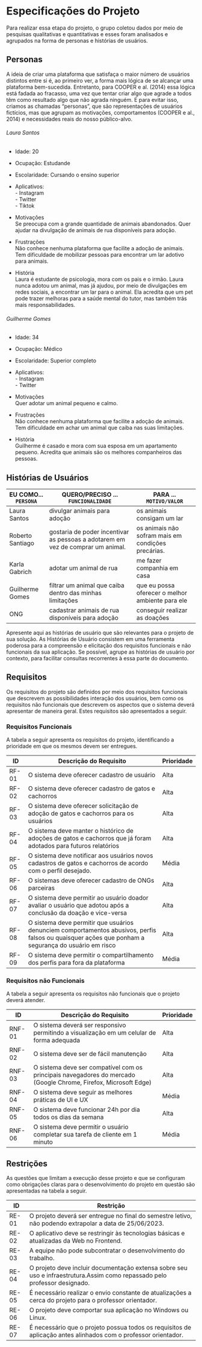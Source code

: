 # Especificações do Projeto

Para realizar essa etapa do projeto, o grupo coletou dados por meio de pesquisas qualitativas e quantitativas e esses foram analisados e agrupados na forma de personas e histórias de usuários.

## Personas

A ideia de criar uma plataforma que satisfaça o maior número de usuários distintos entre si é, ao primeiro ver, a forma mais lógica de se alcançar uma plataforma bem-sucedida. Entretanto, para COOPER e al. (2014) essa lógica está fadada ao fracasso, uma vez que tentar criar algo que agrade a todos têm como resultado algo que não agrada ninguém. E para evitar isso, criamos as chamadas “personas”, que são representações de usuários fictícios, mas que agrupam as motivações, comportamentos (COOPER e al., 2014) e necessidades reais do nosso público-alvo. 

######  Laura Santos
- Idade: 20
- Ocupação: Estudande
- Escolaridade: Cursando o ensino superior
- Aplicativos: <br>- Instagram <br>- Twitter <br>- Tiktok
- Motivações
<br>Se preocupa com a grande quantidade de animais abandonados.
Quer ajudar na divulgação de animais de rua disponíveis para adoção.

- Frustrações
<br>Não conhece nenhuma plataforma que facilite a adoção de animais.
<br>Tem dificuldade de mobilizar pessoas para encontrar um lar adotivo para animais.

- História
<br>Laura é estudante de psicologia, mora com os pais e o irmão. Laura nunca adotou um animal, mas já ajudou, por meio de divulgações em redes sociais, a encontrar um lar para o animal. Ela acredita que um pet pode trazer melhoras para a saúde mental do tutor, mas também trás mais responsabilidades.

######  Guilherme Gomes
- Idade: 34
- Ocupação: Médico
- Escolaridade: Superior completo
- Aplicativos: <br>- Instagram <br>- Twitter
- Motivações
<br>Quer adotar um animal pequeno e calmo. 

- Frustrações
<br>Não conhece nenhuma plataforma que facilite a adoção de animais.
<br>Tem dificuldade em achar um animal que caiba nas suas limitações.


- História
<br>Guilherme é casado e mora com sua esposa em um apartamento pequeno. Acredita que animais são os melhores companheiros das pessoas.


## Histórias de Usuários


|EU COMO... `PERSONA`| QUERO/PRECISO ... `FUNCIONALIDADE` |PARA ... `MOTIVO/VALOR`                 |
|--------------------|------------------------------------|----------------------------------------|
| Laura Santos | divulgar animais para adoção | os animais consigam um lar |
| Roberto Santiago | gostaria de poder incentivar as pessoas a adotarem em vez de comprar um animal.| os animais não sofram mais em condições precárias. |
| Karla Gabrich | adotar um animal de rua | me fazer companhia em casa |
| Guilherme Gomes | filtrar um animal que caiba dentro das minhas limitações | que eu possa oferecer o melhor ambiente para ele |
| ONG | cadastrar animais de rua disponíveis para adoção | conseguir realizar as doações |



Apresente aqui as histórias de usuário que são relevantes para o projeto de sua solução. As Histórias de Usuário consistem em uma ferramenta poderosa para a compreensão e elicitação dos requisitos funcionais e não funcionais da sua aplicação. Se possível, agrupe as histórias de usuário por contexto, para facilitar consultas recorrentes à essa parte do documento.

## Requisitos

Os requisitos do projeto são definidos por meio dos requisitos funcionais que descrevem as possibilidades interação dos usuários, bem como os requisitos não funcionais que descrevem os aspectos que o sistema deverá apresentar de maneira geral. Estes requisitos são apresentados a seguir.

### Requisitos Funcionais

A tabela a seguir apresenta os requisitos do projeto, identificando a prioridade em que os mesmos devem ser entregues.

|ID    | Descrição do Requisito  | Prioridade |
|------|-----------------------------------------|----|
|RF-01| O sistema deve oferecer cadastro de usuário | Alta |
|RF-02| O sistema deve oferecer cadastro de gatos e cachorros | Alta |
|RF-03| O sistema deve oferecer solicitação de adoção de gatos e cachorros para os usuários | Alta |
|RF-04| O sistema deve manter o histórico de adoções de gatos e cachorros que já foram adotados para futuros relatórios | Alta |
|RF-05| O sistema deve notificar aos usuários novos cadastros de gatos e cachorros de acordo com o perfil desejado. | Média |
|RF-06| O sistemas deve oferecer cadastro de ONGs parceiras  | Alta |
|RF-07| O sistema deve permitir ao usuário doador avaliar o usuário que adotou após a conclusão da doação e vice-versa | Alta |
|RF-08| O sistema deve permitir que usuários denunciem comportamentos abusivos, perfis falsos ou quaisquer ações que ponham a segurança do usuário em risco | Alta |
|RF-09| O sistema deve permitir o compartilhamento dos perfis para fora da plataforma | Média |


### Requisitos não Funcionais
A tabela a seguir apresenta os requisitos não funcionais que o projeto deverá atender.

|ID     | Descrição do Requisito  |Prioridade |
|-------|-------------------------|----|
|RNF-01| O sistema deverá ser responsivo permitindo a visualização em um celular de forma adequada | Alta |
|RNF-02| O sistema deve ser de fácil manutenção | Alta |
|RNF-03| O sistema deve ser compatível com os principais navegadores do mercado (Google Chrome, Firefox, Microsoft Edge) | Alta |
|RNF-04| O sistema deve seguir as melhores práticas de UI e UX | Média |
|RNF-05| O sistema deve funcionar 24h por dia todos os dias da semana | Alta |
|RNF-06| O sistema deve permitir o usuário completar sua tarefa de cliente em 1 minuto  | Média |

## Restrições

As questões que limitam a execução desse projeto e que se configuram como obrigações claras para o desenvolvimento do projeto em questão são apresentadas na tabela a seguir.

|ID| Restrição                                             |
|--|-------------------------------------------------------|
|RE-01| O projeto deverá ser entregue no final do semestre letivo, não podendo extrapolar a data de 25/06/2023.|
|RE-02| O aplicativo deve se restringir às tecnologias básicas e atualizadas da Web no Frontend.|
|RE-03| A equipe não pode subcontratar o desenvolvimento do trabalho.|
|RE-04| O projeto deve incluir documentação extensa sobre seu uso e infraestrutura.Assim como repassado pelo professor designado.|
|RE-05| É necessário realizar o envio constante de atualizações a cerca do projeto para o professor orientador.|
|RE-06| O projeto deve comportar sua aplicação no Windows ou Linux.| 
|RE-07| É necessário que o projeto possua todos os requisitos de aplicação antes alinhados com o professor orientador.|
